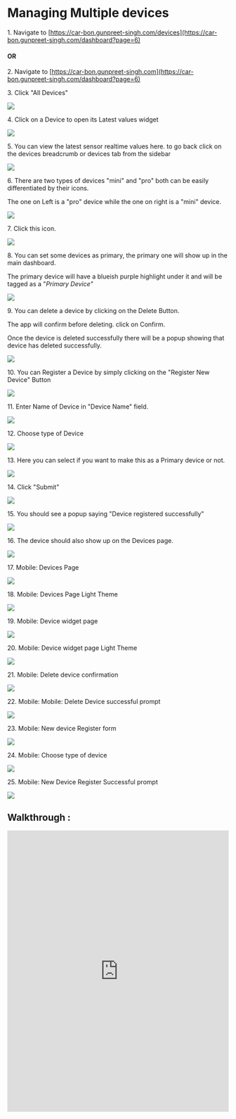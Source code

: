 # Managing Multiple devices


1\. Navigate to [https://car-bon.gunpreet-singh.com/devices](https://car-bon.gunpreet-singh.com/dashboard?page=6)


#### OR


2\. Navigate to [https://car-bon.gunpreet-singh.com](https://car-bon.gunpreet-singh.com/dashboard?page=6)


3\. Click "All Devices"

![](https://ajeuwbhvhr.cloudimg.io/colony-recorder.s3.amazonaws.com/files/2025-01-12/ebc23d80-812e-4305-9a23-00eac5acdce1/ascreenshot.jpeg?tl_px=0,0&br_px=1290,721&force_format=jpeg&q=100&width=1120.0&wat=1&wat_opacity=0.7&wat_gravity=northwest&wat_url=https://colony-recorder.s3.us-west-1.amazonaws.com/images/watermarks/FB923C_standard.png&wat_pad=122,245)


4\. Click on a Device to open its Latest values widget

![](https://ajeuwbhvhr.cloudimg.io/colony-recorder.s3.amazonaws.com/files/2025-01-12/ad8c3ca4-367c-4680-ab52-9d6617567b9b/ascreenshot.jpeg?tl_px=282,203&br_px=1573,924&force_format=jpeg&q=100&width=1120.0&wat=1&wat_opacity=0.7&wat_gravity=northwest&wat_url=https://colony-recorder.s3.us-west-1.amazonaws.com/images/watermarks/FB923C_standard.png&wat_pad=524,277)


5\. You can view the latest sensor realtime values here. to go back click on the devices breadcrumb or devices tab from the sidebar

![](https://ajeuwbhvhr.cloudimg.io/colony-recorder.s3.amazonaws.com/files/2025-01-12/063d2039-7bea-40f3-b50f-cb619c9f17ab/ascreenshot.jpeg?tl_px=0,0&br_px=2159,1187&force_format=jpeg&q=100&width=1120.0&wat=1&wat_opacity=0.7&wat_gravity=northwest&wat_url=https://colony-recorder.s3.us-west-1.amazonaws.com/images/watermarks/FB923C_standard.png&wat_pad=275,43)


6\. There are two types of devices "mini" and "pro" both can be easily differentiated by their icons.

The one on Left is a "pro" device while the one on right is a "mini" device.

![](https://ajeuwbhvhr.cloudimg.io/colony-recorder.s3.amazonaws.com/files/2025-01-12/6b0b37e0-f259-4bfa-b033-630cc6f7c854/ascreenshot.jpeg?tl_px=95,0&br_px=2160,1153&force_format=jpeg&q=100&width=1120.0&wat=1&wat_opacity=0.7&wat_gravity=northwest&wat_url=https://colony-recorder.s3.us-west-1.amazonaws.com/images/watermarks/FB923C_standard.png&wat_pad=730,257)


7\. Click this icon.

![](https://ajeuwbhvhr.cloudimg.io/colony-recorder.s3.amazonaws.com/files/2025-01-12/01cc11f8-629f-4fed-80e6-552a77b6d83f/ascreenshot.jpeg?tl_px=481,0&br_px=2068,887&force_format=jpeg&q=100&width=1120.0&wat=1&wat_opacity=0.7&wat_gravity=northwest&wat_url=https://colony-recorder.s3.us-west-1.amazonaws.com/images/watermarks/FB923C_standard.png&wat_pad=524,241)


8\. You can set some devices as primary, the primary one will show up in the main dashboard.

The primary device will have a blueish purple highlight under it and will be tagged as a "*Primary Device"*

![](https://ajeuwbhvhr.cloudimg.io/colony-recorder.s3.amazonaws.com/files/2025-01-12/3cc51b7b-122d-4ab6-8140-295a9ffac305/ascreenshot.jpeg?tl_px=0,464&br_px=1290,1185&force_format=jpeg&q=100&width=1120.0&wat=1&wat_opacity=0.7&wat_gravity=northwest&wat_url=https://colony-recorder.s3.us-west-1.amazonaws.com/images/watermarks/FB923C_standard.png&wat_pad=471,277)


9\. You can delete a device by clicking on the Delete Button.

The app will confirm before deleting. click on Confirm.

Once the device is deleted successfully there will be a popup showing that device has deleted successfully.

![](https://colony-recorder.s3.amazonaws.com/files/2025-01-12/90ea3cc8-4153-4f9e-abe1-4d80df960883/stack_animation.webp)


10\. You can Register a Device by simply clicking on the "Register New Device" Button

![](https://ajeuwbhvhr.cloudimg.io/colony-recorder.s3.amazonaws.com/files/2025-01-12/2c3a9cd7-898f-4d1b-9eac-5ab5bbdffaf9/ascreenshot.jpeg?tl_px=869,0&br_px=2160,721&force_format=jpeg&q=100&width=1120.0&wat=1&wat_opacity=0.7&wat_gravity=northwest&wat_url=https://colony-recorder.s3.us-west-1.amazonaws.com/images/watermarks/FB923C_standard.png&wat_pad=883,177)


11\. Enter Name of Device in "Device Name" field.

![](https://ajeuwbhvhr.cloudimg.io/colony-recorder.s3.amazonaws.com/files/2025-01-12/53ab28a7-df57-4caa-b414-2da846763ca6/ascreenshot.jpeg?tl_px=509,0&br_px=2097,887&force_format=jpeg&q=100&width=1120.0&wat=1&wat_opacity=0.7&wat_gravity=northwest&wat_url=https://colony-recorder.s3.us-west-1.amazonaws.com/images/watermarks/FB923C_standard.png&wat_pad=546,277)


12\. Choose type of Device

![](https://ajeuwbhvhr.cloudimg.io/colony-recorder.s3.amazonaws.com/files/2025-01-12/1f1b2665-3006-4da4-8c9d-f8fff5220c09/ascreenshot.jpeg?tl_px=648,465&br_px=1938,1187&force_format=jpeg&q=100&width=1120.0&wat=1&wat_opacity=0.7&wat_gravity=northwest&wat_url=https://colony-recorder.s3.us-west-1.amazonaws.com/images/watermarks/FB923C_standard.png&wat_pad=221,260)


13\. Here you can select if you want to make this as a Primary device or not.

![](https://ajeuwbhvhr.cloudimg.io/colony-recorder.s3.amazonaws.com/files/2025-01-12/db084822-b120-49fe-8bac-3e88fd7da31d/ascreenshot.jpeg?tl_px=605,465&br_px=1895,1187&force_format=jpeg&q=100&width=1120.0&wat=1&wat_opacity=0.7&wat_gravity=northwest&wat_url=https://colony-recorder.s3.us-west-1.amazonaws.com/images/watermarks/FB923C_standard.png&wat_pad=160,305)


14\. Click "Submit"

![](https://ajeuwbhvhr.cloudimg.io/colony-recorder.s3.amazonaws.com/files/2025-01-12/91c327e7-c009-4341-ab60-f91f74a7f0c9/ascreenshot.jpeg?tl_px=640,465&br_px=1930,1187&force_format=jpeg&q=100&width=1120.0&wat=1&wat_opacity=0.7&wat_gravity=northwest&wat_url=https://colony-recorder.s3.us-west-1.amazonaws.com/images/watermarks/FB923C_standard.png&wat_pad=523,405)


15\. You should see a popup saying "Device registered successfully"

![](https://ajeuwbhvhr.cloudimg.io/colony-recorder.s3.amazonaws.com/files/2025-01-12/2776320a-9b1a-4d5e-a240-f685219b9622/ascreenshot.jpeg?tl_px=869,465&br_px=2160,1187&force_format=jpeg&q=100&width=1120.0&wat=1&wat_opacity=0.7&wat_gravity=northwest&wat_url=https://colony-recorder.s3.us-west-1.amazonaws.com/images/watermarks/FB923C_standard.png&wat_pad=870,517)


16\. The device should also show up on the Devices page.

![](https://ajeuwbhvhr.cloudimg.io/colony-recorder.s3.amazonaws.com/files/2025-01-12/39b982a0-3812-4ee7-8538-aae6e382a71b/ascreenshot.jpeg?tl_px=843,465&br_px=2133,1187&force_format=jpeg&q=100&width=1120.0&wat=1&wat_opacity=0.7&wat_gravity=northwest&wat_url=https://colony-recorder.s3.us-west-1.amazonaws.com/images/watermarks/FB923C_standard.png&wat_pad=524,468)


17\. Mobile: Devices Page

![](https://ajeuwbhvhr.cloudimg.io/colony-recorder.s3.amazonaws.com/files/2025-01-12/4375eebc-118d-4c06-85c8-0f4f76ebefde/mobile_screenshot.jpg?tl_px=0,0&br_px=438,1800&force_format=jpeg&q=100&width=272&wat_scale=24&wat=1&wat_opacity=0.7&wat_gravity=northwest&wat_url=https://colony-recorder.s3.us-west-1.amazonaws.com/images/watermarks/FB923C_standard.png&wat_pad=99,482)


18\. Mobile: Devices Page Light Theme

![](https://ajeuwbhvhr.cloudimg.io/colony-recorder.s3.amazonaws.com/files/2025-01-12/45f2b5f8-8a1d-4159-b1f9-cccedf314a43/mobile_screenshot.jpg?tl_px=0,0&br_px=478,1800&force_format=jpeg&q=100&width=298&wat_scale=26&wat=1&wat_opacity=0.7&wat_gravity=northwest&wat_url=https://colony-recorder.s3.us-west-1.amazonaws.com/images/watermarks/FB923C_standard.png&wat_pad=93,421)



19\. Mobile: Device widget page

![](https://ajeuwbhvhr.cloudimg.io/colony-recorder.s3.amazonaws.com/files/2025-01-12/e780b79d-221b-4294-aed6-b5fc7d189a7a/mobile_screenshot.jpg?tl_px=0,0&br_px=477,1800&force_format=jpeg&q=100&width=296&wat_scale=26&wat=1&wat_opacity=0.7&wat_gravity=northwest&wat_url=https://colony-recorder.s3.us-west-1.amazonaws.com/images/watermarks/FB923C_standard.png&wat_pad=272,97)


20\. Mobile: Device widget page Light Theme

![](https://ajeuwbhvhr.cloudimg.io/colony-recorder.s3.amazonaws.com/files/2025-01-12/4adf6df5-7d2c-43ff-b747-58d0ef77ce6f/mobile_screenshot.jpg?tl_px=0,0&br_px=450,1799&force_format=jpeg&q=100&width=280&wat_scale=25&wat=1&wat_opacity=0.7&wat_gravity=northwest&wat_url=https://colony-recorder.s3.us-west-1.amazonaws.com/images/watermarks/FB923C_standard.png&wat_pad=220,217)


21\. Mobile: Delete device confirmation

![](https://ajeuwbhvhr.cloudimg.io/colony-recorder.s3.amazonaws.com/files/2025-01-12/ea3c7be5-b56d-4b67-8d7e-da58b3a5b703/mobile_screenshot.jpg?tl_px=0,0&br_px=720,1600&force_format=jpeg&q=100&width=504&wat_scale=45&wat=1&wat_opacity=0.7&wat_gravity=northwest&wat_url=https://colony-recorder.s3.us-west-1.amazonaws.com/images/watermarks/FB923C_standard.png&wat_pad=314,570)


22\. Mobile: Mobile: Delete Device successful prompt

![](https://ajeuwbhvhr.cloudimg.io/colony-recorder.s3.amazonaws.com/files/2025-01-12/e9034368-4496-4d4a-953d-deab2243c751/mobile_screenshot.jpg?tl_px=0,0&br_px=720,1600&force_format=jpeg&q=100&width=504&wat_scale=45&wat=1&wat_opacity=0.7&wat_gravity=northwest&wat_url=https://colony-recorder.s3.us-west-1.amazonaws.com/images/watermarks/FB923C_standard.png&wat_pad=312,944)


23\. Mobile: New device Register form

![](https://ajeuwbhvhr.cloudimg.io/colony-recorder.s3.amazonaws.com/files/2025-01-12/e1cfdd0f-3da5-4b9c-af1e-419cf0f58304/mobile_screenshot.jpg?tl_px=0,0&br_px=468,1800&force_format=jpeg&q=100&width=292&wat_scale=26&wat=1&wat_opacity=0.7&wat_gravity=northwest&wat_url=https://colony-recorder.s3.us-west-1.amazonaws.com/images/watermarks/FB923C_standard.png&wat_pad=179,290)


24\. Mobile: Choose type of device

![](https://ajeuwbhvhr.cloudimg.io/colony-recorder.s3.amazonaws.com/files/2025-01-12/d0d8dd0c-9f77-4e81-a4ea-e8dc57cc36fa/mobile_screenshot.jpg?tl_px=0,0&br_px=720,1600&force_format=jpeg&q=100&width=504&wat_scale=45&wat=1&wat_opacity=0.7&wat_gravity=northwest&wat_url=https://colony-recorder.s3.us-west-1.amazonaws.com/images/watermarks/FB923C_standard.png&wat_pad=293,758)


25\. Mobile: New Device Register Successful prompt

![](https://ajeuwbhvhr.cloudimg.io/colony-recorder.s3.amazonaws.com/files/2025-01-12/5c39ae34-ed37-4c57-9f7a-f8d89b5f67f1/mobile_screenshot.jpg?tl_px=0,0&br_px=720,1600&force_format=jpeg&q=100&width=504&wat_scale=45&wat=1&wat_opacity=0.7&wat_gravity=northwest&wat_url=https://colony-recorder.s3.us-west-1.amazonaws.com/images/watermarks/FB923C_standard.png&wat_pad=299,979)


## Walkthrough : 

<iframe src="https://scribehow.com/embed/Navigating_the_Car-Bon_Dashboard_for_Data_Access__eZ8o_4esRpqWtRrvAZynbg?as=video" width="100%" height="640" allowfullscreen frameborder="0"></iframe>
